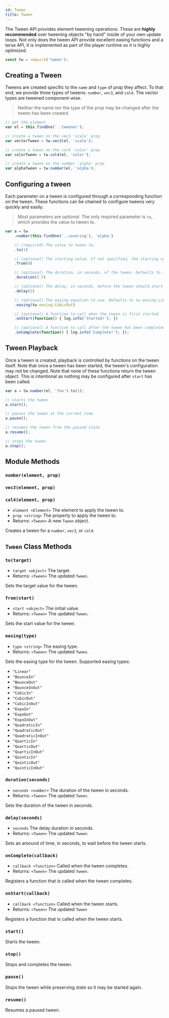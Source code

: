 ```yaml
---
id: Tween
title: Tween
---
```


The Tween API provides element tweening operations. These are **highly recommended** over tweening objects "by hand" inside of your own update loops. Not only does the tween API provide excellent easing functions and a terse API, it is implemented as part of the player runtime so it is highly optimized.

```javascript
const tw = require('tween');
```

## Creating a Tween

Tweens are created specific to the `name` and `type` of prop they affect. To that end, we provide three types of tweens: `number`, `vec3`, and `col4`. The vector types are tweened component-wise.

> Neither the name nor the type of the prop may be changed after the tween has been created.

```javascript
// get the element
var el = this.findOne('..tweener');

// create a tween on the vec3 'scale' prop
var vectorTween = tw.vec3(el, 'scale');

// create a tween on the col4 'color' prop
var colorTween = tw.col4(el, 'color');

// create a tween on the number 'alpha' prop
var alphaTween = tw.number(el, 'alpha');
```

## Configuring a tween

Each parameter on a tween is configured through a corresponding function on the tween. These functions can be chained to configure tweens very quickly and easily.

> Most parameters are _optional_. The only required parameter is `to`, which provides the value to tween to.

```javascript
var a = tw
	.number(this.findOne('..covering'), 'alpha')

	// (required) The value to tween to.
	.to(1)

	// (optional) The starting value. If not specified, the starting value will be the current value.
	.from(0)

	// (optional) The duration, in seconds, of the tween. Defaults to 1.
	.duration(2.5)

	// (optional) The delay, in seconds, before the tween should start.
	.delay(1)

	// (optional) The easing equation to use. Defaults to tw.easing.Linear.
	.easing(tw.easing.CubicOut)

	// (optional) A function to call when the tween is first started.
	.onStart(function() { log.info('Started!'); })

	// (optional) A function to call after the tween has been completed
	.onComplete(function() { log.info('Complete!'); });
```

## Tween Playback

Once a tween is created, playback is controlled by functions on the tween itself. Note that once a tween has been started, the tween's configuration may not be changed. Note that none of these functions return the tween object. This is intentional as nothing may be configured after `start` has been called.

```javascript
var a = tw.number(el, 'foo').to(1);

// starts the tween
a.start();

// pauses the tween at the current time
a.pause();

// resumes the tween from the paused state
a.resume();

// stops the tween
a.stop();
```

## Module Methods
### `number(element, prop)`
### `vec3(element, prop)`
### `col4(element, prop)`
- `element <Element>` The element to apply the tween to.
- `prop <string>` The property to apply the tween to.
- Returns: `<Tween>` A new `Tween` object.

Creates a tween for a `number`, `vec3`, or `col4`.

## `Tween` Class Methods
### `to(target)`
- `target <object>` The target.
- Returns: `<Tween>` The updated `Tween`.

Sets the target value for the tween.

### `from(start)`
- `start <object>` The initial value.
- Returns: `<Tween>` The updated `Tween`.

Sets the start value for the tween.

### `easing(type)`
- `type <string>` The easing type.
- Returns: `<Tween>` The updated `Tween`.

Sets the easing type for the tween. Supported easing types:
- `"Linear"`
- `"BounceIn"`
- `"BounceOut"`
- `"BounceInOut"`
- `"CubicIn"`
- `"CubicOut"`
- `"CubicInOut"`
- `"ExpoIn"`
- `"ExpoOut"`
- `"ExpoInOut"`
- `"QuadraticIn"`
- `"QuadraticOut"`
- `"QuadraticInOut"`
- `"QuarticIn"`
- `"QuarticOut"`
- `"QuarticInOut"`
- `"QuinticIn"`
- `"QuinticOut"`
- `"QuinticInOut"`

### `duration(seconds)`
- `seconds <number>` The duration of the tween in seconds.
- Returns: `<Tween>` The updated `Tween`.

Sets the duration of the tween in seconds.

### `delay(seconds)`
- `seconds` The delay duration in seconds.
- Returns: `<Tween>` The updated `Tween`.

Sets an amound of time, in seconds, to wait before the tween starts.

### `onComplete(callback)`
- `callback <function>` Called when the tween completes.
- Returns: `<Tween>` The updated `Tween`.

Registers a function that is called when the tween completes.

### `onStart(callback)`
- `callback <function>` Called when the tween starts.
- Returns: `<Tween>` The updated `Tween`

Registers a function that is called when the tween starts.

### `start()`

Starts the tween.

### `stop()`

Stops and completes the tween.

### `pause()`

Stops the tween while preserving state so it may be started again.

### `resume()`

Resumes a paused tween.
